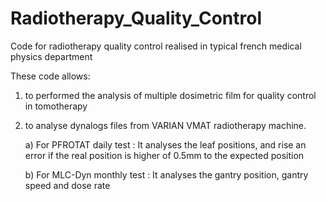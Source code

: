 # Radiotherapy_Quality_Control
Code for radiotherapy quality control realised in typical french medical physics department

These code allows:
1) to performed the analysis of multiple dosimetric film for quality control in tomotherapy
2) to analyse dynalogs files from VARIAN VMAT radiotherapy machine. 
    
    a) For PFROTAT daily test : It analyses the leaf positions, and rise an error if the real position is higher of 0.5mm to the expected position
    
    b) For MLC-Dyn monthly test : It analyses the gantry position, gantry speed and dose rate
